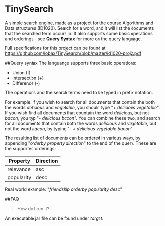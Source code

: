 # TinySearch

A simple search engine, made as a project for the course Algorithms and Data structures (ID1020).
Search for a word, and it will list the documents that the searched term occurs in. It also supports
some basic operations and orderings - see **Query Syntax** for more on the query language. 

Full specifications for this project can be found at https://github.com/lobax/TinySearch/blob/master/id1020-proj2.pdf

##Query syntax
The languange supports three basic operations: 
* Union         (|)
* Intersection  (+)
* Difference    (-)

The operations and the search terms need to be typed in prefix notation. 

For example: If you wish to search for all documents that contain the both the words *delicious* and *vegetable*, you should type "*+ delicious vegetable*". If you wish find all documents that countain the word *delicious*, but not *bacon*, you typ "*- delicious bacon*". You can combine these two, and search for all documents that contain both the words *delicious* and *vegetable*, but not the word *bacon*, by typing "*- + delicious vegetable bacon*"

The resulting list of documents can be ordered in various ways, by appending "*orderby property direction*" to the end of the query. These are the supported orderings: 

Property | Direction
------------ | -------------
relevance| asc
popularity | desc

Real world example: "*friendship orderby popularity desc*"

##FAQ
> How do I run it? 

An executable jar file can be found under *target*. 



